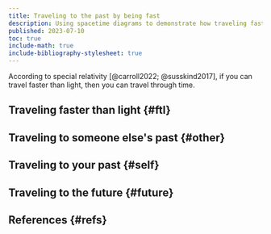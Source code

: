 ```yaml
---
title: Traveling to the past by being fast
description: Using spacetime diagrams to demonstrate how traveling faster than light would allow for time travel.
published: 2023-07-10
toc: true
include-math: true
include-bibliography-stylesheet: true
---
```


According to special relativity [@carroll2022; @susskind2017], if you can travel faster than light,
then you can travel through time.

## Traveling faster than light {#ftl}

## Traveling to someone else's past {#other}

## Traveling to your past {#self}

## Traveling to the future {#future}

## References {#refs}
